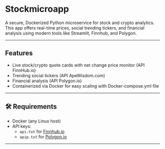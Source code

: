 # Stockmicroapp

A secure, Dockerized Python microservice for stock and crypto analytics. This app offers real-time prices, social trending tickers, and financial analysis using modern tools like Streamlit, Finnhub, and Polygon.

---

## Features
- Live stock/crypto quote cards with net change price monitor (API FinnHub.io)
- Trending social tickers (API ApeWisdom.com)
- Financial analysis (API Polygon.io)
- Containerized via Docker for easy scaling with Docker-compose.yml file 

---

## 🛠 Requirements

- Docker (any Linux host)
- API keys:
  - `api.txt` for [Finnhub.io](https://finnhub.io)
  - `apip.txt` for [Polygon.io](https://polygon.io)

---
